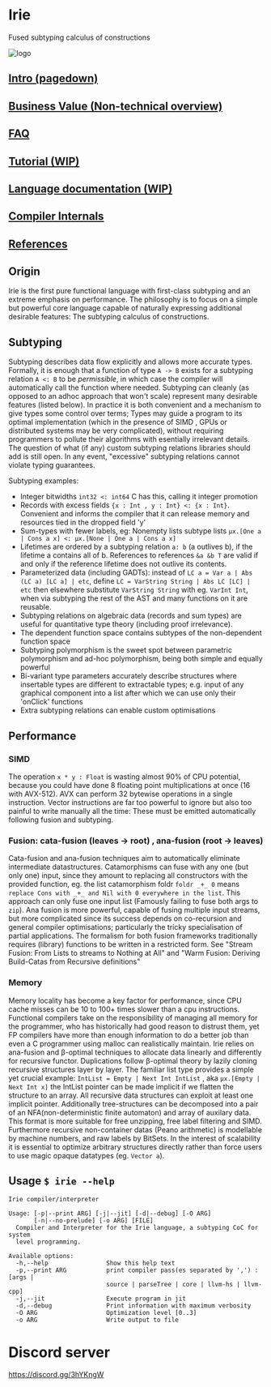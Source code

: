 # Irie
Fused subtyping calculus of constructions

![logo](https://cdn.discordapp.com/attachments/631043990879338496/756673093497520138/logo.png)
## [Intro (pagedown)](#origin)
## [Business Value (Non-technical overview)](BusinessValue.md)
## [FAQ](FAQ.md)
## [Tutorial (WIP)](tutorial.md)
## [Language documentation (WIP)](languageDocumentation.md)
## [Compiler Internals](../compiler/README.md)
## [References](references)

## Origin
Irie is the first pure functional language with first-class subtyping and an extreme emphasis on performance. The philosophy is to focus on a simple but powerful core language capable of naturally expressing additional desirable features: The subtyping calculus of constructions.

## Subtyping
Subtyping describes data flow explicitly and allows more accurate types. Formally, it is enough that a function of type `A -> B` exists for a subtyping relation `A <: B` to be _permissible_, in which case the compiler will automatically call the function where needed. Subtyping can cleanly (as opposed to an adhoc approach that won't scale) represent many desirable features (listed below). In practice it is both convenient and a mechanism to give types some control over terms; Types may guide a program to its optimal implementation (which in the presence of SIMD , GPUs or distributed systems may be very complicated), without requiring programmers to pollute their algorithms with esentially irrelevant details. The question of what (if any) custom subtyping relations libraries should add is still open. In any event, "excessive" subtyping relations cannot violate typing guarantees.

Subtyping examples:
* Integer bitwidths `int32 <: int64` C has this, calling it integer promotion
* Records with excess fields  `{x : Int , y : Int} <: {x : Int}`. Convenient and informs the compiler that it can release memory and resources tied in the dropped field 'y'
* Sum-types with fewer labels, eg: Nonempty lists subtype lists `µx.[One a | Cons a x] <: μx.[None | One a | Cons a x]`
* Lifetimes are ordered by a subtyping relation `a: b` (a outlives b), if the lifetime a contains all of b. References to references `&a &b T` are valid if and only if the reference lifetime does not outlive its contents.
* Parameterized data (including GADTs): instead of `LC a = Var a | Abs (LC a) [LC a] | etc`, define `LC = VarString String | Abs LC [LC] | etc` then elsewhere substitute `VarString String` with eg. `VarInt Int`, when via subtyping the rest of the AST and many functions on it are reusable.
* Subtyping relations on algebraic data (records and sum types) are useful for quantitative type theory (including proof irrelevance).
* The dependent function space contains subtypes of the non-dependent function space
* Subtyping polymorphism is the sweet spot between parametric polymorphism and ad-hoc polymorphism, being both simple and equally powerful
* Bi-variant type parameters accurately describe structures where insertable types are different to extractable types; e.g. input of any graphical component into a list after which we can use only their 'onClick' functions
* Extra subtyping relations can enable custom optimisations

## Performance
### SIMD
The operation `x * y : Float` is wasting almost 90% of CPU potential, because you could have done 8 floating point multiplications at once (16 with AVX-512). AVX can perform 32 bytewise operations in a single instruction. Vector instructions are far too powerful to ignore but also too painful to write manually all the time: These must be emitted automatically following fusion and subtyping.

### Fusion: cata-fusion (leaves -> root) , ana-fusion (root -> leaves)
Cata-fusion and ana-fusion techniques aim to automatically eliminate intermediate datastructures. Catamorphisms can fuse with any one (but only one) input, since they amount to replacing all constructors with the provided function, eg. the list catamorphism foldr `foldr _+_ 0` means `replace Cons with _+_ and Nil with 0 everywhere in the list`. This approach can only fuse one input list (Famously failing to fuse both args to `zip`). Ana fusion is more powerful, capable of fusing multiple input streams, but more complicated since its success depends on co-recursion and general compiler optimisations; particularly the tricky specialisation of partial applications. The formalism for both fusion frameworks traditionally requires (library) functions to be written in a restricted form. See "Stream Fusion: From Lists to streams to Nothing at All" and "Warm Fusion: Deriving Build-Catas from Recursive definitions"

### Memory
Memory locality has become a key factor for performance, since CPU cache misses can be 10 to 100+ times slower than a cpu instructions. Functional compilers take on the responsibility of managing all memory for the programmer, who has historically had good reason to distrust them, yet FP compilers have more than enough information to do a better job than even a C programmer using malloc can realistically maintain. Irie relies on ana-fusion and β-optimal techniques to allocate data linearly and differently for recursive functor. Duplications follow β-optimal theory by lazily cloning recursive structures layer by layer. The familiar list type provides a simple yet crucial example: `IntList = Empty | Next Int IntList` , aka `μx.[Empty | Next Int x]` the IntList pointer can be made implicit if we flatten the structure to an array. All recursive data structures can exploit at least one implicit pointer. Additionally tree-structures can be decomposed into a pair of an NFA(non-deterministic finite automaton) and array of auxilary data. This format is more suitable for free unzipping, free label filtering and SIMD. Furthermore recursive non-container datas (Peano arithmetic) is modellable by machine numbers, and raw labels by BitSets. In the interest of scalability it is essential to optimize arbitrary structures directly rather than force users to use magic opaque datatypes (eg. `Vector a`).

## Usage `$ irie --help`
```
Irie compiler/interpreter

Usage: [-p|--print ARG] [-j|--jit] [-d|--debug] [-O ARG]
       [-n|--no-prelude] [-o ARG] [FILE]
  Compiler and Interpreter for the Irie language, a subtyping CoC for system
  level programming.

Available options:
  -h,--help                Show this help text
  -p,--print ARG           print compiler pass(es separated by ',') : [args |
                           source | parseTree | core | llvm-hs | llvm-cpp]
  -j,--jit                 Execute program in jit
  -d,--debug               Print information with maximum verbosity
  -O ARG                   Optimization level [0..3]
  -o ARG                   Write output to file
```

# Discord server
https://discord.gg/3hYKngW

